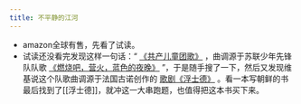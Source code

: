```yaml
---
title: 不平静的江河
---
```


- amazon全球有售，先看了试读。
- 试读还没看完发现这样一句话：“ [《共产儿童团歌》](https://youtu.be/KXUzr3l9zYQ) ，曲调源于苏联少年先锋队队歌 [《燃烧吧，营火，蓝色的夜晚》](https://youtu.be/Ujv3iDHu6pM) ”，于是随手搜了一下，然后又发现维基说这个队歌曲调源于法国古诺创作的 [歌剧《浮士德》](https://youtu.be/kkxV9I7DXdY) 。看一本写朝鲜的书最后找到了[[浮士德]]，就冲这一大串跑题，也值得把这本书买下来。